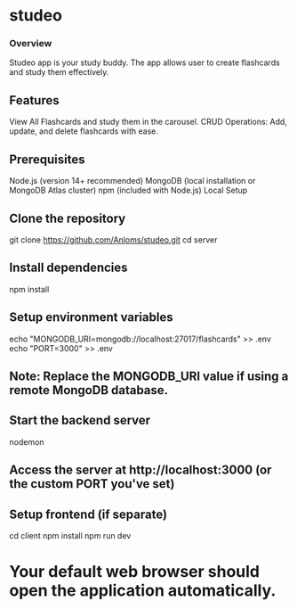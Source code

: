 # studeo

### Overview
Studeo app is your study buddy. The app allows user to create flashcards and study them effectively.

## Features
View All Flashcards and study them in the carousel.
CRUD Operations: Add, update, and delete flashcards with ease.

## Prerequisites
Node.js (version 14+ recommended)
MongoDB (local installation or MongoDB Atlas cluster)
npm (included with Node.js)
Local Setup
## Clone the repository
git clone https://github.com/Anloms/studeo.git
cd server 

## Install dependencies
npm install

## Setup environment variables
echo "MONGODB_URI=mongodb://localhost:27017/flashcards" >> .env
echo "PORT=3000" >> .env
## Note: Replace the MONGODB_URI value if using a remote MongoDB database.

## Start the backend server
nodemon
## Access the server at http://localhost:3000 (or the custom PORT you've set)

## Setup frontend (if separate)
cd client
npm install
npm run dev
# Your default web browser should open the application automatically.

